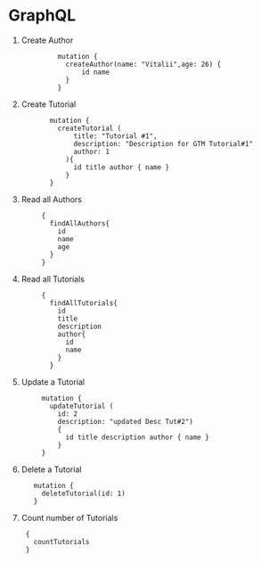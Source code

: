 # GraphQL

1. Create Author

                mutation {
                  createAuthor(name: "Vitalii",age: 26) {
                      id name
                  }
                }


2. Create Tutorial

              mutation {
                createTutorial (
                    title: "Tutorial #1",
                    description: "Description for GTM Tutorial#1"
                    author: 1
                  ){
                    id title author { name }
                  }
              }
3. Read all Authors

            {
              findAllAuthors{
                id
                name
                age
              }
            }

4. Read all Tutorials

            {
              findAllTutorials{
                id
                title
                description
                author{
                  id
                  name
                }
              }
              
5. Update a Tutorial

            mutation {
              updateTutorial (
                id: 2
                description: "updated Desc Tut#2")
                {
                  id title description author { name }
                }
            }

6. Delete a Tutorial

          mutation {
            deleteTutorial(id: 1)
          }
          
7. Count number of Tutorials   

        {
          countTutorials
        }
